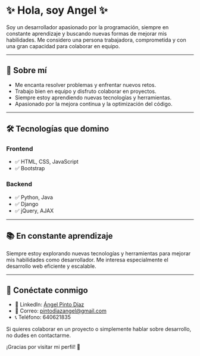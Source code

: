 # ✨ Hola, soy Angel ✨

Soy un desarrollador apasionado por la programación, siempre en constante aprendizaje y buscando nuevas formas de mejorar mis habilidades. Me considero una persona trabajadora, comprometida y con una gran capacidad para colaborar en equipo.

---

## 💪 Sobre mí
- Me encanta resolver problemas y enfrentar nuevos retos.
- Trabajo bien en equipo y disfruto colaborar en proyectos.
- Siempre estoy aprendiendo nuevas tecnologías y herramientas.
- Apasionado por la mejora continua y la optimización del código.

---

## 🛠️ Tecnologías que domino
### **Frontend**
- ✅ HTML, CSS, JavaScript
- ✅ Bootstrap

### **Backend**
- ✅ Python, Java
- ✅ Django
- ✅ jQuery, AJAX

---

## 📚 En constante aprendizaje
Siempre estoy explorando nuevas tecnologías y herramientas para mejorar mis habilidades como desarrollador. Me interesa especialmente el desarrollo web eficiente y escalable.

---

## 👤 Conéctate conmigo
- 🔗 LinkedIn: [Ángel Pinto Díaz](https://www.linkedin.com/in/%C3%A1ngel-pinto-d%C3%ADaz-986678306/)
- 📧 Correo: pintodiazangel@gmail.com
- 📞 Teléfono: 640621835

Si quieres colaborar en un proyecto o simplemente hablar sobre desarrollo, no dudes en contactarme.

¡Gracias por visitar mi perfil! 🚀

